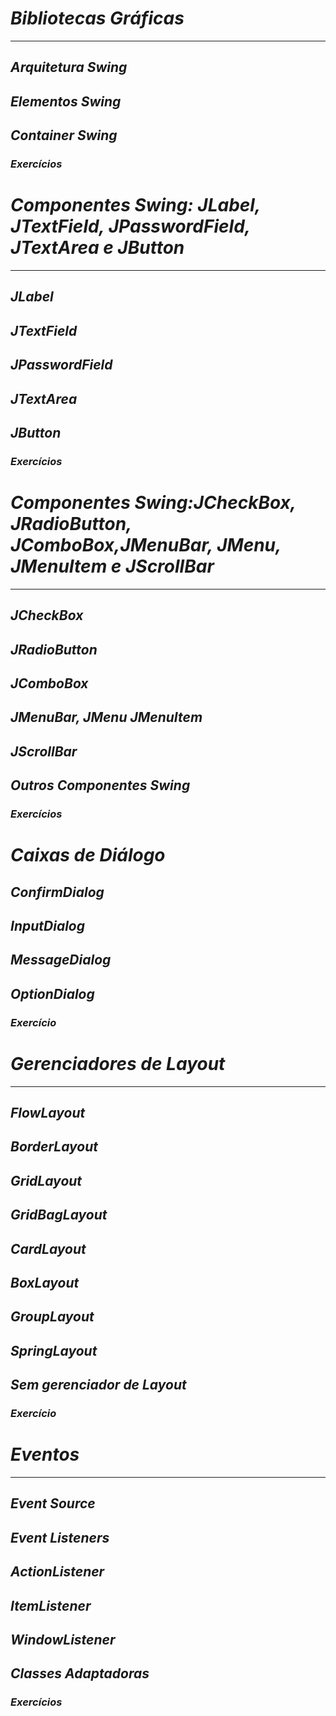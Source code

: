 # *Bibliotecas Gráficas*
---

## *Arquitetura Swing*

## *Elementos Swing*

## *Container Swing*

### *Exercícios*

# *Componentes Swing: JLabel, JTextField, JPasswordField, JTextArea e JButton*
---

## *JLabel*

## *JTextField*

## *JPasswordField*

## *JTextArea*

## *JButton*

### *Exercícios*

# *Componentes Swing:JCheckBox, JRadioButton, JComboBox,JMenuBar, JMenu, JMenuItem e JScrollBar*
---

## *JCheckBox*

## *JRadioButton*

## *JComboBox*

## *JMenuBar, JMenu JMenuItem*

## *JScrollBar*

## *Outros Componentes Swing*

### *Exercícios*

# *Caixas de Diálogo*

## *ConfirmDialog*

## *InputDialog*

## *MessageDialog*

## *OptionDialog*

### *Exercício*

# *Gerenciadores de Layout*
---

## *FlowLayout*

## *BorderLayout*

## *GridLayout*

## *GridBagLayout*

## *CardLayout*

## *BoxLayout*

## *GroupLayout*

## *SpringLayout*

## *Sem gerenciador de Layout*

### *Exercício*

# *Eventos*
---

## *Event Source*

## *Event Listeners*

## *ActionListener*

## *ItemListener*

## *WindowListener*

## *Classes Adaptadoras*

### *Exercícios*


